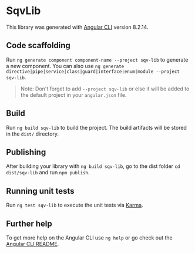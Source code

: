 # SqvLib

This library was generated with [Angular CLI](https://github.com/angular/angular-cli) version 8.2.14.

## Code scaffolding

Run `ng generate component component-name --project sqv-lib` to generate a new component. You can also use `ng generate directive|pipe|service|class|guard|interface|enum|module --project sqv-lib`.
> Note: Don't forget to add `--project sqv-lib` or else it will be added to the default project in your `angular.json` file. 

## Build

Run `ng build sqv-lib` to build the project. The build artifacts will be stored in the `dist/` directory.

## Publishing

After building your library with `ng build sqv-lib`, go to the dist folder `cd dist/sqv-lib` and run `npm publish`.

## Running unit tests

Run `ng test sqv-lib` to execute the unit tests via [Karma](https://karma-runner.github.io).

## Further help

To get more help on the Angular CLI use `ng help` or go check out the [Angular CLI README](https://github.com/angular/angular-cli/blob/master/README.md).
